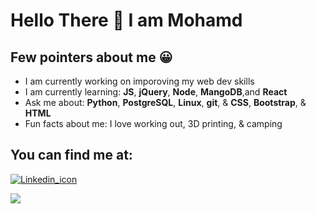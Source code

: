 
<h1> Hello There &#128075 I am Mohamd </h1>
<h2>Few pointers about me &#128512</h2>

<ul>
<li>
  I am currently working on imporoving my web dev skills 
</li>

<li>
  I am currently learning: <b>JS</b>, <b>jQuery</b>, <b>Node</b>, <b>MangoDB</b>,and <b>React</b>
</li>

<li>
Ask me about: <b>Python</b>, <b>PostgreSQL</b>, <b>Linux</b>, <b>git</b>, & <b>CSS</b>, <b>Bootstrap</b>, & <b>HTML</b>
</li>

<li>
Fun facts about me: I love working out, 3D printing, & camping
</ul>

<h2>You can find me at:</h2>
<a href="https://www.linkedin.com/in/mohamd-imad-a2196b89/"><img src="https://content.linkedin.com/content/dam/me/business/en-us/amp/brand-site/v2/bg/LI-Bug.svg.original.svg" alt="Linkedin_icon">
</a>

<a href="https://scholar.google.com/citations?user=jIMbjc8AAAAJ&hl=en"><img src="https://scholar.google.ca/intl/en/scholar/images/1x/scholar_logo_64dp.png">
</a>
